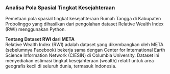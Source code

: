 ### Analisa Pola Spasial Tingkat Kesejahteraan 
Pemetaan pola spasial tingkat kesejahteraan Rumah Tangga di Kabupaten Probolinggo yang dihasilkan dari pengolahan dataset Relative Wealth Index (RWI) menggunakan Python.
<br>

**Tentang Dataset RWI dari META** <br>
Relative Wealth Index (RWI) adalah dataset yang dikembangkan oleh META (sebelumnya Facebook) bekerja sama dengan Center for International Earth Science Information Network (CIESIN) di Columbia University. Dataset ini menyediakan estimasi tingkat kesejahteraan (wealth) relatif untuk area geografis kecil di seluruh dunia, termasuk Indonesia.<br>